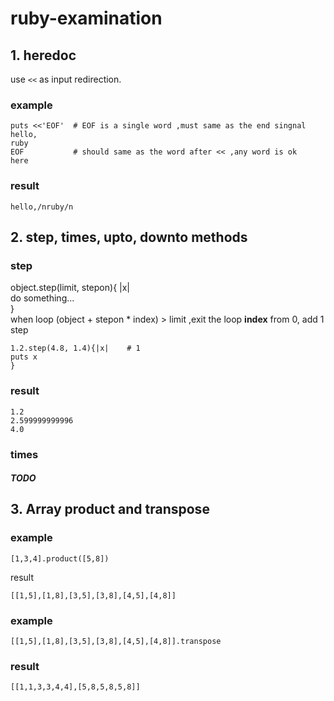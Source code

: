 # ruby-examination

## 1. heredoc

 use `<<` as input redirection. 
 ### example 
 ``` 
 puts <<'EOF'  # EOF is a single word ,must same as the end singnal
 hello,  
 ruby  
 EOF           # should same as the word after << ,any word is ok
 here 
``` 

### result
 ```
 hello,/nruby/n
 ```
 
## 2. step, times, upto, downto methods

 ### step
 object.step(limit, stepon){ |x|  
 do something...  
 }  
 when loop (object + stepon * index) > limit ,exit the loop **index** from 0, add 1 step 
 
 ```
 1.2.step(4.8, 1.4){|x|    # 1
 puts x
 }
 ```
 
 ### result
 ```
 1.2
 2.599999999996
 4.0
 ```
 
 ### times 

  ##### TODO

## 3. Array product and transpose

### example 
```
[1,3,4].product([5,8])
```
result
```
[[1,5],[1,8],[3,5],[3,8],[4,5],[4,8]]
```
### example
```
[[1,5],[1,8],[3,5],[3,8],[4,5],[4,8]].transpose
```
### result
```
[[1,1,3,3,4,4],[5,8,5,8,5,8]]
```
